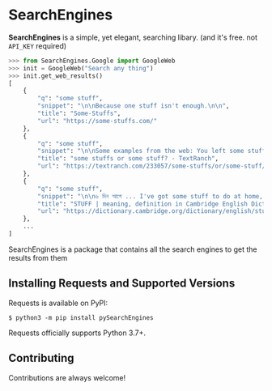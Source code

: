 # SearchEngines

**SearchEngines** is a simple, yet elegant, searching libary. (and it's free. not ```API_KEY``` required)

```python
>>> from SearchEngines.Google import GoogleWeb
>>> init = GoogleWeb("Search any thing")
>>> init.get_web_results()
[
    {
        "q": "some stuff",
        "snippet": "\n\nBecause one stuff isn't enough.\n\n",
        "title": "Some-Stuffs",
        "url": "https://some-stuffs.com/"
    },
    {
        "q": "some stuff",
        "snippet": "\n\nSome examples from the web: You left some stuff here yesterday, Sosa. I got to tell you some stuff fast. We got some stuff to clean up with the Irish.\n\n",
        "title": "some stuffs or some stuff? - TextRanch",
        "url": "https://textranch.com/233057/some-stuffs/or/some-stuff/"
    },
    {
        "q": "some stuff",
        "snippet": "\n\n৬ দিন আগে ... I've got some stuff to do at home, so I'm going to take off now. I like modern art to a certain extent, but I don't like the really experimental ...\n\n",
        "title": "STUFF | meaning, definition in Cambridge English Dictionary",
        "url": "https://dictionary.cambridge.org/dictionary/english/stuff"
    },
    ...
]
```

SearchEngines is a package that contains all the search engines to get the results from them

## Installing Requests and Supported Versions

Requests is available on PyPI:

```console
$ python3 -m pip install pySearchEngines
```

Requests officially supports Python 3.7+.



## Contributing

Contributions are always welcome!
